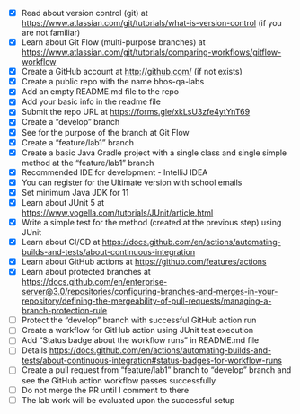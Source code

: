 - [x] Read about version control (git) at https://www.atlassian.com/git/tutorials/what-is-version-control (if you are not familiar)
- [x] Learn about Git Flow (multi-purpose branches) at ​​https://www.atlassian.com/git/tutorials/comparing-workflows/gitflow-workflow 
- [x] Create a GitHub account at http://github.com/ (if not exists)
- [x] Create a public repo with the name bhos-qa-labs
- [x] Add an empty README.md file to  the repo
- [x] Add your basic info in the readme file
- [x] Submit the repo URL at https://forms.gle/xkLsU3zfe4ytYnT69 
- [x] Create a “develop” branch 
- [x] See for the purpose of the branch at Git Flow
- [x] Create a “feature/lab1” branch
- [x] Create a basic Java Gradle project with a single class and single simple method at the “feature/lab1” branch
- [x] Recommended IDE for development - IntelliJ IDEA
- [x] You can register for the Ultimate version with school emails
- [x] Set minimum Java JDK for 11
- [x] Learn about JUnit 5 at https://www.vogella.com/tutorials/JUnit/article.html
- [x] Write a simple test for the method (created at the previous step) using JUnit
- [x] Learn about CI/CD at https://docs.github.com/en/actions/automating-builds-and-tests/about-continuous-integration
- [x] Learn about GitHub actions at https://github.com/features/actions
- [x] Learn about protected branches at https://docs.github.com/en/enterprise-server@3.0/repositories/configuring-branches-and-merges-in-your-repository/defining-the-mergeability-of-pull-requests/managing-a-branch-protection-rule
- [ ] Protect the “develop” branch with successful GitHub action run
- [ ] Create a workflow for GitHub action using JUnit test execution
- [ ] Add “Status badge about the workflow runs” in README.md file
- [ ] Details https://docs.github.com/en/actions/automating-builds-and-tests/about-continuous-integration#status-badges-for-workflow-runs 
- [ ] Create a pull request from “feature/lab1” branch to “develop” branch and see the GitHub action workflow passes successfully
- [ ] Do not merge the PR until I comment to there
- [ ] The lab work will be evaluated upon the successful setup
